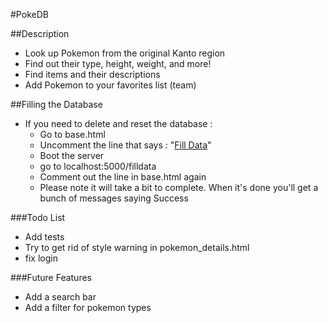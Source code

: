 #PokeDB

##Description
- Look up Pokemon from the original Kanto region
- Find out their type, height, weight, and more!
- Find items and their descriptions
- Add Pokemon to your favorites list (team)

##Filling the Database
- If you need to delete and reset the database :
  - Go to base.html
  - Uncomment the line that says : "<a href="/filldata">Fill Data</a>"
  - Boot the server
  - go to localhost:5000/filldata
  - Comment out the line in base.html again
  - Please note it will take a bit to complete. When it's done you'll get a bunch of messages saying Success

###Todo List
- Add tests
- Try to get rid of style warning in pokemon_details.html 
- fix login

###Future Features
- Add a search bar
- Add a filter for pokemon types

